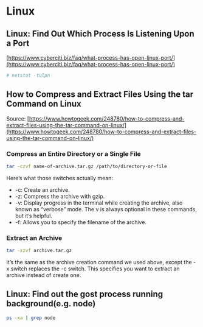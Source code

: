 # Linux

## Linux: Find Out Which Process Is Listening Upon a Port
[https://www.cyberciti.biz/faq/what-process-has-open-linux-port/](https://www.cyberciti.biz/faq/what-process-has-open-linux-port/)

```bash
# netstat -tulpn
```

## How to Compress and Extract Files Using the tar Command on Linux

Source: [https://www.howtogeek.com/248780/how-to-compress-and-extract-files-using-the-tar-command-on-linux/](https://www.howtogeek.com/248780/how-to-compress-and-extract-files-using-the-tar-command-on-linux/)

### Compress an Entire Directory or a Single File

```bash
tar -czvf name-of-archive.tar.gz /path/to/directory-or-file
```

Here’s what those switches actually mean:

* -c: Create an archive.
* -z: Compress the archive with gzip.
* -v: Display progress in the terminal while creating the archive, also known as “verbose” mode. The v is always optional in these commands, but it’s helpful.
* -f: Allows you to specify the filename of the archive.

### Extract an Archive

```bash
tar -xzvf archive.tar.gz
```

It’s the same as the archive creation command we used above, except the -x switch replaces the -c switch. This specifies you want to extract an archive instead of create one.

## Linux: Find out the gost process running background(e.g. node)

```bash
ps -xa | grep node
```
